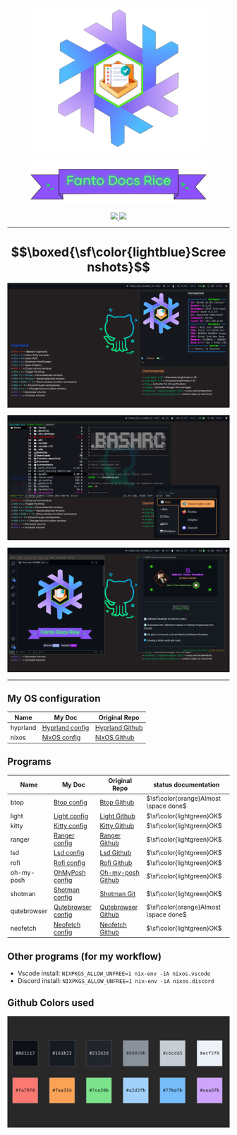 <p align="center">
  <img src="images/NixOS-FantoDocs-Logo.png" width="400">
</p>

<p align="center">
  <img src="images/Banner-FantoDocs.png" width="400">
<p>

<p align="center">
  <a href="https://nixos.org/">
    <img src="https://img.shields.io/badge/NixOS-25.03-informational.svg?style=flat&logo=nixos&logoColor=CAD3F5&colorA=24273A&colorB=8AADF4">
  </a>
  <a href="https://hyprland.org/">
    <img src="https://img.shields.io/static/v1?label=Hyprland&message=latest&style=flat&logo=hyprland&colorA=24273A&colorB=9400D3&logoColor=CAD3F5"/>
  </a> 
</p>

---

# $$\boxed{\sf\color{lightblue}Screenshots}$$

<p align="center">
  <img src="images/Presentation/Image1.png">
<p>

<p align="center">
  <img src="images/Presentation/Image2.png">
<p>

<p align="center">
  <img src="images/Presentation/Image3.png">
<p>

---

## My OS configuration

|Name|My Doc|Original Repo
|---|---|---|
hyprland|[Hyprland config](https://github.com/F4NT0/FantoDocs_Rice/blob/main/.config/hypr/hyprland.conf)|[Hyprland Github](https://github.com/hyprwm/Hyprland)
nixos|[NixOS config](https://github.com/F4NT0/FantoDocs_Rice/blob/main/etc/nixos/configuration.nix)|[NixOS Github](https://github.com/NixOS/nixpkgs)

## Programs

|Name|My Doc|Original Repo|status documentation
|---|---|---|---|
btop|[Btop config](.config/btop/README.md)|[Btop Github](https://github.com/aristocratos/btop)|$\sf\color{orange}Almost \space done$
light|[Light config](base/light/README.md)|[Light Github](http://haikarainen.github.io/light/)|$\sf\color{lightgreen}OK$
kitty|[Kitty config](.config/kitty/README.md)|[Kitty Github](https://github.com/kovidgoyal/kitty)|$\sf\color{lightgreen}OK$
ranger|[Ranger config](.config/ranger/README.md)|[Ranger Github](https://github.com/ranger/ranger)|$\sf\color{lightgreen}OK$
lsd|[Lsd config](base/light/README.md)|[Lsd Github](https://github.com/lsd-rs/lsd)|$\sf\color{lightgreen}OK$
rofi|[Rofi config](.config/rofi/README.md)|[Rofi Github](https://github.com/davatorium/rofi)|$\sf\color{lightgreen}OK$
oh-my-posh|[OhMyPosh config](.config/oh-my-posh/README.md)|[Oh-my-posh Github](https://github.com/jandedobbeleer/oh-my-posh)|$\sf\color{lightgreen}OK$
shotman|[Shotman config](base/shotman/README.md)|[Shotman Git](https://git.sr.ht/~whynothugo/shotman)|$\sf\color{lightgreen}OK$
qutebrowser|[Qutebrowser config](.config/qutebrowser/README.md)|[Qutebrowser Github](https://github.com/qutebrowser/qutebrowser)|$\sf\color{orange}Almost \space done$
neofetch|[Neofetch config](.config/neofetch/README.md)|[Neofetch Github](https://github.com/Chick2D/neofetch-themes/tree/main)|$\sf\color{lightgreen}OK$


## Other programs (for my workflow)

- Vscode install: `NIXPKGS_ALLOW_UNFREE=1 nix-env -iA nixos.vscode`
- Discord install: `NIXPKGS_ALLOW_UNFREE=1 nix-env -iA nixos.discord`

## Github Colors used

<p align="center">
  <img src="images/github-colors.png">
</p>
